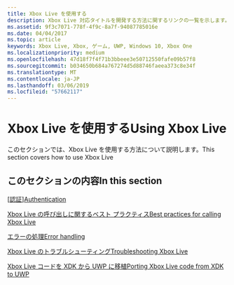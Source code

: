 ```yaml
---
title: Xbox Live を使用する
description: Xbox Live 対応タイトルを開発する方法に関するリンクの一覧を示します。
ms.assetid: 9f3c7071-778f-4f9c-8a7f-94087785016e
ms.date: 04/04/2017
ms.topic: article
keywords: Xbox Live, Xbox, ゲーム, UWP, Windows 10, Xbox One
ms.localizationpriority: medium
ms.openlocfilehash: 47d18f7f4f71b3bbeee3e50712550fafe09b57f8
ms.sourcegitcommit: b034650b684a767274d5d88746faeea373c8e34f
ms.translationtype: MT
ms.contentlocale: ja-JP
ms.lasthandoff: 03/06/2019
ms.locfileid: "57662117"
---
```

# <a name="using-xbox-live"></a><span data-ttu-id="09b32-104">Xbox Live を使用する</span><span class="sxs-lookup"><span data-stu-id="09b32-104">Using Xbox Live</span></span>

<span data-ttu-id="09b32-105">このセクションでは、Xbox Live を使用する方法について説明します。</span><span class="sxs-lookup"><span data-stu-id="09b32-105">This section covers how to use Xbox Live</span></span>

## <a name="in-this-section"></a><span data-ttu-id="09b32-106">このセクションの内容</span><span class="sxs-lookup"><span data-stu-id="09b32-106">In this section</span></span>

<span data-ttu-id="09b32-107">[[認証](auth/authentication.md)]</span><span class="sxs-lookup"><span data-stu-id="09b32-107">[Authentication](auth/authentication.md)</span></span>

[<span data-ttu-id="09b32-108">Xbox Live の呼び出しに関するベスト プラクティス</span><span class="sxs-lookup"><span data-stu-id="09b32-108">Best practices for calling Xbox Live</span></span>](best-practices/best-practices-for-calling-xbox-live.md)

[<span data-ttu-id="09b32-109">エラーの処理</span><span class="sxs-lookup"><span data-stu-id="09b32-109">Error handling</span></span>](error-handling/error-handling.md)

[<span data-ttu-id="09b32-110">Xbox Live のトラブルシューティング</span><span class="sxs-lookup"><span data-stu-id="09b32-110">Troubleshooting Xbox Live</span></span>](troubleshooting/troubleshooting.md)

[<span data-ttu-id="09b32-111">Xbox Live コードを XDK から UWP に移植</span><span class="sxs-lookup"><span data-stu-id="09b32-111">Porting Xbox Live code from XDK to UWP</span></span>](porting-xbox-live-code-from-xdk-to-uwp.md)
